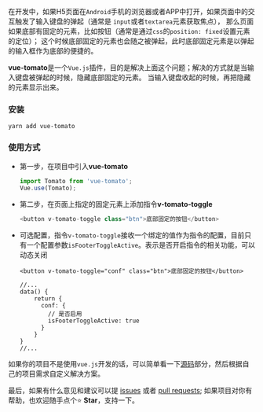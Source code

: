 在开发中，如果H5页面在`Android`手机的浏览器或者APP中打开，如果页面中的交互触发了输入键盘的弹起（通常是 `input`或者`textarea`元素获取焦点）， 那么页面如果底部有固定的元素，比如按钮（通常是通过`css`的`position: fixed`设置元素的定位）； 这个时候底部固定的元素也会随之被弹起，此时底部固定元素是以弹起的输入框作为底部的便捷的。

**vue-tomato**是一个`Vue.js`插件，目的是解决上面这个问题；解决的方式就是当输入键盘被弹起的时候，隐藏底部固定的元素。 当输入键盘收起的时候，再把隐藏的元素显示出来。

### 安装

```
yarn add vue-tomato
```

### 使用方式

+ 第一步，在项目中引入**vue-tomato**
    ```javascript
    import Tomato from 'vue-tomato';
    Vue.use(Tomato);
    ```
+ 第二步，在页面上指定的固定元素上添加指令**v-tomato-toggle**
    ```javascript
    <button v-tomato-toggle class="btn">底部固定的按钮</button>
    ```
+ 可选配置，指令`v-tomato-toggle`接收一个绑定的值作为指令的配置，目前只有一个配置参数`isFooterToggleActive`。表示是否开启指令的相关功能，可以动态关闭
    ```vue
    <button v-tomato-toggle="conf" class="btn">底部固定的按钮</button>
    ```
    ```vue
    //...
    data() {
        return {
          conf: {
            // 是否启用
            isFooterToggleActive: true
          }
        }
    }
    //...
    ```

如果你的项目不是使用`vue.js`开发的话，可以简单看一下[源码](https://github.com/dreamapplehappy/vue-tomato/blob/main/src/main.js)部分，然后根据自己的项目需求自定义解决方案。

最后，如果有什么意见和建议可以提 [issues](https://github.com/dreamapplehappy/vue-tomato/issues) 或者 [pull requests](https://github.com/dreamapplehappy/vue-tomato/pulls); 如果项目对你有帮助，也欢迎随手点个⭐ **Star**，支持一下。
